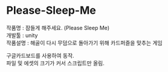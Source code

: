 # Please-Sleep-Me
작품명 : 잠들게 해주세요. (Please Sleep Me)<br>
개발툴 : unity<br>
작품설명 : 해골이 다시 무덤으로 돌아가기 위해 카드퍼즐을 맞추는 게임

구글카드보드를 사용하여 동작.<br>
파일 및 에셋의 크기가 커서 스크립트만 올림.


